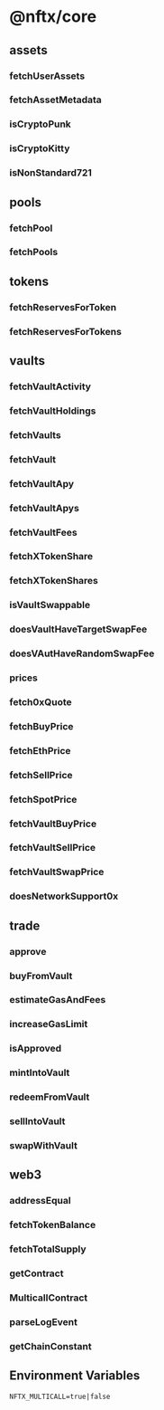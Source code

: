# @nftx/core

## assets

### fetchUserAssets

### fetchAssetMetadata

### isCryptoPunk

### isCryptoKitty

### isNonStandard721

## pools

### fetchPool

### fetchPools

## tokens

### fetchReservesForToken

### fetchReservesForTokens

## vaults

### fetchVaultActivity

### fetchVaultHoldings

### fetchVaults

### fetchVault

### fetchVaultApy

### fetchVaultApys

### fetchVaultFees

### fetchXTokenShare

### fetchXTokenShares

### isVaultSwappable

### doesVaultHaveTargetSwapFee

### doesVAutHaveRandomSwapFee

### prices

### fetch0xQuote

### fetchBuyPrice

### fetchEthPrice

### fetchSellPrice

### fetchSpotPrice

### fetchVaultBuyPrice

### fetchVaultSellPrice

### fetchVaultSwapPrice

### doesNetworkSupport0x

## trade

### approve

### buyFromVault

### estimateGasAndFees

### increaseGasLimit

### isApproved

### mintIntoVault

### redeemFromVault

### sellIntoVault

### swapWithVault

## web3

### addressEqual

### fetchTokenBalance

### fetchTotalSupply

### getContract

### MulticallContract

### parseLogEvent

### getChainConstant

## Environment Variables

`NFTX_MULTICALL=true|false`
